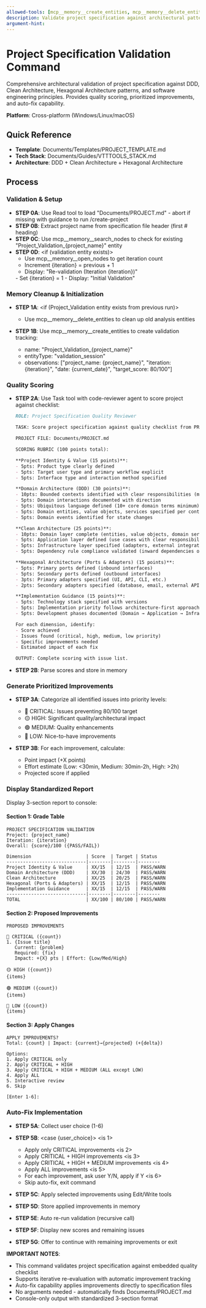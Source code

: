 ```yaml
---
allowed-tools: [mcp__memory__create_entities, mcp__memory__delete_entities, mcp__memory__create_relations, mcp__memory__delete_relations, mcp__memory__add_observations, mcp__memory__delete_observations, mcp__memory__read_graph, mcp__memory__search_nodes, mcp__memory__open_nodes, Task, Read, Write, Edit, Glob, Grep, Bash, TodoWrite]
description: Validate project specification against architectural patterns and engineering principles
argument-hint:
---
```


# Project Specification Validation Command

Comprehensive architectural validation of project specification against DDD, Clean Architecture, Hexagonal Architecture patterns, and software engineering principles. Provides quality scoring, prioritized improvements, and auto-fix capability.

**Platform**: Cross-platform (Windows/Linux/macOS)

## Quick Reference
- **Template**: Documents/Templates/PROJECT_TEMPLATE.md
- **Tech Stack**: Documents/Guides/VTTTOOLS_STACK.md
- **Architecture**: DDD + Clean Architecture + Hexagonal Architecture

## Process

### Validation & Setup

- **STEP 0A**: Use Read tool to load "Documents/PROJECT.md" - abort if missing with guidance to run /create-project
- **STEP 0B**: Extract project name from specification file header (first # heading)
- **STEP 0C**: Use mcp__memory__search_nodes to check for existing "Project_Validation_{project_name}" entity
- **STEP 0D**:
  <if (validation entity exists)>
  - Use mcp__memory__open_nodes to get iteration count
  - Increment {iteration} = previous + 1
  - Display: "Re-validation (Iteration {iteration})"
  <else>
  - Set {iteration} = 1
  - Display: "Initial Validation"
  </if>

### Memory Cleanup & Initialization

- **STEP 1A**:
  <if (Project_Validation entity exists from previous run)>
  - Use mcp__memory__delete_entities to clean up old analysis entities
  </if>

- **STEP 1B**: Use mcp__memory__create_entities to create validation tracking:
  - name: "Project_Validation_{project_name}"
  - entityType: "validation_session"
  - observations: ["project_name: {project_name}", "iteration: {iteration}", "date: {current_date}", "target_score: 80/100"]

### Quality Scoring

- **STEP 2A**: Use Task tool with code-reviewer agent to score project against checklist:
  ```markdown
  ROLE: Project Specification Quality Reviewer

  TASK: Score project specification against quality checklist from PROJECT_TEMPLATE.md

  PROJECT FILE: Documents/PROJECT.md

  SCORING RUBRIC (100 points total):

  **Project Identity & Value (15 points)**:
  - 5pts: Product type clearly defined
  - 5pts: Target user type and primary workflow explicit
  - 5pts: Interface type and interaction method specified

  **Domain Architecture (DDD) (30 points)**:
  - 10pts: Bounded contexts identified with clear responsibilities (minimum 3)
  - 5pts: Domain interactions documented with direction
  - 5pts: Ubiquitous language defined (10+ core domain terms minimum)
  - 5pts: Domain entities, value objects, services specified per context
  - 5pts: Domain events identified for state changes

  **Clean Architecture (25 points)**:
  - 10pts: Domain layer complete (entities, value objects, domain services, business rules)
  - 5pts: Application layer defined (use cases with clear responsibilities)
  - 5pts: Infrastructure layer specified (adapters, external integrations)
  - 5pts: Dependency rule compliance validated (inward dependencies only)

  **Hexagonal Architecture (Ports & Adapters) (15 points)**:
  - 5pts: Primary ports defined (inbound interfaces)
  - 5pts: Secondary ports defined (outbound interfaces)
  - 3pts: Primary adapters specified (UI, API, CLI, etc.)
  - 2pts: Secondary adapters specified (database, email, external APIs)

  **Implementation Guidance (15 points)**:
  - 5pts: Technology stack specified with versions
  - 5pts: Implementation priority follows architecture-first approach
  - 5pts: Development phases documented (Domain → Application → Infrastructure → UI)

  For each dimension, identify:
  - Score achieved
  - Issues found (critical, high, medium, low priority)
  - Specific improvements needed
  - Estimated impact of each fix

  OUTPUT: Complete scoring with issue list.
  ```

- **STEP 2B**: Parse scores and store in memory

### Generate Prioritized Improvements

- **STEP 3A**: Categorize all identified issues into priority levels:
  - 🔴 CRITICAL: Issues preventing 80/100 target
  - 🟡 HIGH: Significant quality/architectural impact
  - 🟢 MEDIUM: Quality enhancements
  - 🔵 LOW: Nice-to-have improvements

- **STEP 3B**: For each improvement, calculate:
  - Point impact (+X points)
  - Effort estimate (Low: <30min, Medium: 30min-2h, High: >2h)
  - Projected score if applied

### Display Standardized Report

Display 3-section report to console:

#### Section 1: Grade Table
```
PROJECT SPECIFICATION VALIDATION
Project: {project_name}
Iteration: {iteration}
Overall: {score}/100 ({PASS/FAIL})

Dimension                    | Score  | Target | Status
-----------------------------|--------|--------|--------
Project Identity & Value     | XX/15  | 12/15  | PASS/WARN
Domain Architecture (DDD)    | XX/30  | 24/30  | PASS/WARN
Clean Architecture           | XX/25  | 20/25  | PASS/WARN
Hexagonal (Ports & Adapters) | XX/15  | 12/15  | PASS/WARN
Implementation Guidance      | XX/15  | 12/15  | PASS/WARN
-----------------------------|--------|--------|--------
TOTAL                        | XX/100 | 80/100 | PASS/WARN
```

#### Section 2: Proposed Improvements
```
PROPOSED IMPROVEMENTS

🔴 CRITICAL ({count})
1. {Issue title}
   Current: {problem}
   Required: {fix}
   Impact: +{X} pts | Effort: {Low/Med/High}

🟡 HIGH ({count})
{items}

🟢 MEDIUM ({count})
{items}

🔵 LOW ({count})
{items}
```

#### Section 3: Apply Changes
```
APPLY IMPROVEMENTS?
Total: {count} | Impact: {current}→{projected} (+{delta})

Options:
1. Apply CRITICAL only
2. Apply CRITICAL + HIGH
3. Apply CRITICAL + HIGH + MEDIUM (ALL except LOW)
4. Apply ALL
5. Interactive review
6. Skip

[Enter 1-6]:
```

### Auto-Fix Implementation

- **STEP 5A**: Collect user choice (1-6)
- **STEP 5B**:
  <case {user_choice}>
  <is 1>
    - Apply only CRITICAL improvements
  <is 2>
    - Apply CRITICAL + HIGH improvements
  <is 3>
    - Apply CRITICAL + HIGH + MEDIUM improvements
  <is 4>
    - Apply ALL improvements
  <is 5>
    - For each improvement, ask user Y/N, apply if Y
  <is 6>
    - Skip auto-fix, exit command
  </case>

- **STEP 5C**: Apply selected improvements using Edit/Write tools
- **STEP 5D**: Store applied improvements in memory
- **STEP 5E**: Auto re-run validation (recursive call)
- **STEP 5F**: Display new scores and remaining issues
- **STEP 5G**: Offer to continue with remaining improvements or exit

**IMPORTANT NOTES**:
- This command validates project specification against embedded quality checklist
- Supports iterative re-evaluation with automatic improvement tracking
- Auto-fix capability applies improvements directly to specification files
- No arguments needed - automatically finds Documents/PROJECT.md
- Console-only output with standardized 3-section format